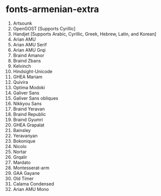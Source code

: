 # fonts-armenian-extra

1. Artsounk
2. OpenGOST [Supports Cyrillic]
3. Handjet [Supports Arabic, Cyrillic, Greek, Hebrew, Latin, and Korean]
4. Arian AMU
5. Arian AMU Serif
6. Arian AMU Grqi
7. Braind Amanor
8. Braind Zbans
9. Kelvinch
10. Hindsight-Unicode
11. GHEA Mariam
12. Quivira
13. Optima Modoki
14. Galiver Sans
15. Galiver Sans obliques
16. Nikkyou Sans
17. Braind Yeravan
18. Braind Republic
19. Braind Gyumri
20. GHEA Grapalat
21. Bainsley
22. Yeravanyan
23. Bokonique
24. Nicolo
25. Nortar
26. Grqalir
27. Mardato
28. Montesserat-arm
29. GAA Gayane
30. Old Timer
31. Calama Condensed
32. Arian AMU Mono
